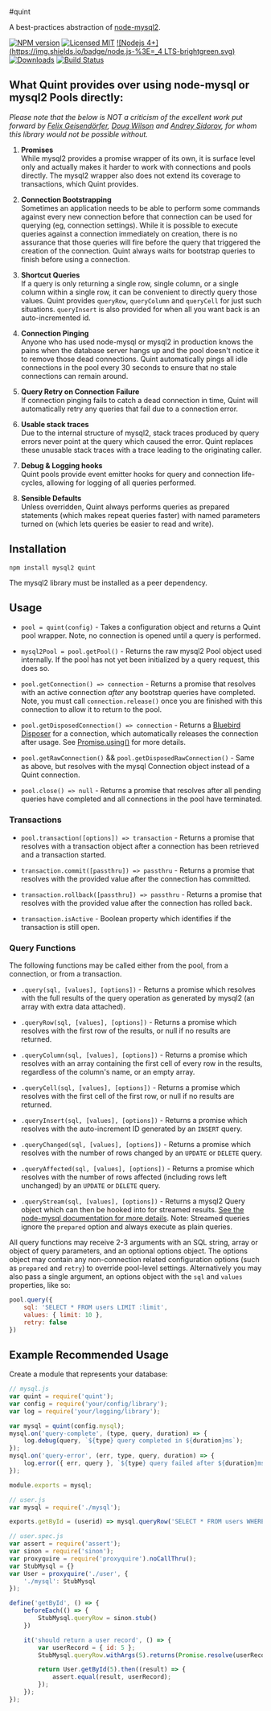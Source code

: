 #quint

A best-practices abstraction of [node-mysql2](http://npm.im/mysql2).

[![NPM version](https://img.shields.io/npm/v/quint.svg)](http://badge.fury.io/js/quint)
[![Licensed MIT](https://img.shields.io/npm/l/quint.svg)](https://github.com/ChiperSoft/quint/blob/master/LICENSE.txt)
[![Nodejs 4+](https://img.shields.io/badge/node.js-%3E=_4 LTS-brightgreen.svg)](http://nodejs.org)
[![Downloads](http://img.shields.io/npm/dm/quint.svg)](http://npmjs.org/quint)
[![Build Status](https://img.shields.io/travis/ChiperSoft/quint.svg)](https://travis-ci.org/ChiperSoft/quint)

## What Quint provides over using node-mysql or mysql2 Pools directly:

_Please note that the below is NOT a criticism of the excellent work put forward by [Felix Geisendörfer](https://github.com/felixge), [Doug Wilson](https://github.com/dougwilson) and [Andrey Sidorov](https://github.com/sidorares), for whom this library would not be possible without._

1. **Promises**   
   While mysql2 provides a promise wrapper of its own, it is surface level only and actually makes it harder to work with connections and pools directly. The mysql2 wrapper also does not extend its coverage to transactions, which Quint provides.

2. **Connection Bootstrapping**   
   Sometimes an application needs to be able to perform some commands against every new connection before that connection can be used for querying (eg, connection settings). While it is possible to execute queries against a connection immediately on creation, there is no assurance that those queries will fire before the query that triggered the creation of the connection. Quint always waits for bootstrap queries to finish before using a connection.

3. **Shortcut Queries**   
   If a query is only returning a single row, single column, or a single column within a single row, it can be convenient to directly query those values. Quint provides `queryRow`, `queryColumn` and `queryCell` for just such situations. `queryInsert` is also provided for when all you want back is an auto-incremented id.

4. **Connection Pinging**   
   Anyone who has used node-mysql or mysql2 in production knows the pains when the database server hangs up and the pool doesn't notice it to remove those dead connections. Quint automatically pings all idle connections in the pool every 30 seconds to ensure that no stale connections can remain around.

5. **Query Retry on Connection Failure**   
   If connection pinging fails to catch a dead connection in time, Quint will automatically retry any queries that fail due to a connection error.

6. **Usable stack traces**   
   Due to the internal structure of mysql2, stack traces produced by query errors never point at the query which caused the error. Quint replaces these unusable stack traces with a trace leading to the originating caller.

7. **Debug & Logging hooks**   
   Quint pools provide event emitter hooks for query and connection life-cycles, allowing for logging of all queries performed.

8. **Sensible Defaults**   
   Unless overridden, Quint always performs queries as prepared statements (which makes repeat queries faster) with named parameters turned on (which lets queries be easier to read and write).

## Installation

```
npm install mysql2 quint
```

The mysql2 library must be installed as a peer dependency.

## Usage

- `pool = quint(config)` - Takes a configuration object and returns a Quint pool wrapper. Note, no connection is opened until a query is performed.

- `mysql2Pool = pool.getPool()` - Returns the raw mysql2 Pool object used internally. If the pool has not yet been initialized by a query request, this does so.

- `pool.getConnection() => connection` - Returns a promise that resolves with an active connection *after* any bootstrap queries have completed. Note, you must call `connection.release()` once you are finished with this connection to allow it to return to the pool.

- `pool.getDisposedConnection() => connection` - Returns a [Bluebird Disposer](http://bluebirdjs.com/docs/api/disposer.html) for a connection, which automatically releases the connection after usage. See [Promise.using()](http://bluebirdjs.com/docs/api/promise.using.html) for more details.

- `pool.getRawConnection()` && `pool.getDisposedRawConnection()` - Same as above, but resolves with the mysql Connection object instead of a Quint connection.

- `pool.close() => null` - Returns a promise that resolves after all pending queries have completed and all connections in the pool have terminated.

### Transactions

- `pool.transaction([options]) => transaction` - Returns a promise that resolves with a transaction object after a connection has been retrieved and a transaction started.

- `transaction.commit([passthru]) => passthru` - Returns a promise that resolves with the provided value after the connection has committed.

- `transaction.rollback([passthru]) => passthru` - Returns a promise that resolves with the provided value after the connection has rolled back.

- `transaction.isActive` - Boolean property which identifies if the transaction is still open.

### Query Functions

The following functions may be called either from the pool, from a connection, or from a transaction.

- `.query(sql, [values], [options])` - Returns a promise which resolves with the full results of the query operation as generated by mysql2 (an array with extra data attached).

- `.queryRow(sql, [values], [options])` - Returns a promise which resolves with the first row of the results, or null if no results are returned.

- `.queryColumn(sql, [values], [options])` - Returns a promise which resolves with an array containing the first cell of every row in the results, regardless of the column's name, or an empty array.

- `.queryCell(sql, [values], [options])` - Returns a promise which resolves with the first cell of the first row, or null if no results are returned.

- `.queryInsert(sql, [values], [options])` - Returns a promise which resolves with the auto-increment ID generated by an `INSERT` query.

- `.queryChanged(sql, [values], [options])` - Returns a promise which resolves with the number of rows changed by an `UPDATE` or `DELETE` query.

- `.queryAffected(sql, [values], [options])` - Returns a promise which resolves with the number of rows affected (including rows left unchanged) by an `UPDATE` or `DELETE` query.

- `.queryStream(sql, [values], [options])` - Returns a mysql2 Query object which can then be hooked into for streamed results. [See the node-mysql documentation for more details](https://github.com/mysqljs/mysql#streaming-query-rows). Note: Streamed queries ignore the `prepared` option and always execute as plain queries.

All query functions may receive 2-3 arguments with an SQL string, array or object of query parameters, and an optional options object. The options object may contain any non-connection related configuration options (such as `prepared` and `retry`) to override pool-level settings. Alternatively you may also pass a single argument, an options object with the `sql` and `values` properties, like so:

```js
pool.query({
	sql: 'SELECT * FROM users LIMIT :limit',
	values: { limit: 10 },
	retry: false
})
```

## Example Recommended Usage

Create a module that represents your database:

```js
// mysql.js
var quint = require('quint');
var config = require('your/config/library');
var log = require('your/logging/library');

var mysql = quint(config.mysql);
mysql.on('query-complete', (type, query, duration) => {
	log.debug(query, `${type} query completed in ${duration}ms`);
});
mysql.on('query-error', (err, type, query, duration) => {
	log.error({ err, query }, `${type} query failed after ${duration}ms`);
});

module.exports = mysql;
```

```js
// user.js
var mysql = require('./mysql');

exports.getById = (userid) => mysql.queryRow('SELECT * FROM users WHERE id = :userid', { userid });
```

```js
// user.spec.js
var assert = require('assert');
var sinon = require('sinon');
var proxyquire = require('proxyquire').noCallThru();
var StubMysql = {}
var User = proxyquire('./user', {
	'./mysql': StubMysql
});

define('getById', () => {
	beforeEach(() => {
		StubMysql.queryRow = sinon.stub()
	})

	it('should return a user record', () => {
		var userRecord = { id: 5 };
		StubMysql.queryRow.withArgs(5).returns(Promise.resolve(userRecord));

		return User.getById(5).then((result) => {
			assert.equal(result, userRecord);
		});
	});
});
```